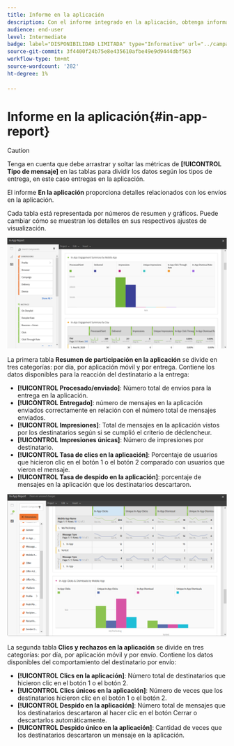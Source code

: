 ```yaml
---
title: Informe en la aplicación
description: Con el informe integrado en la aplicación, obtenga información sobre el éxito de los mensajes integrados en la aplicación.
audience: end-user
level: Intermediate
badge: label="DISPONIBILIDAD LIMITADA" type="Informative" url="../campaign-standard-migration-home.md" tooltip="Restringido a usuarios migrados por el Campaign Standard"
source-git-commit: 3f4400f24b75e8e435610afbe49e9d9444dbf563
workflow-type: tm+mt
source-wordcount: '282'
ht-degree: 1%

---
```


# Informe en la aplicación{#in-app-report}

>[!CAUTION]
>
>Tenga en cuenta que debe arrastrar y soltar las métricas de **[!UICONTROL Tipo de mensaje]** en las tablas para dividir los datos según los tipos de entrega, en este caso entregas en la aplicación.

El informe **En la aplicación** proporciona detalles relacionados con los envíos en la aplicación.

Cada tabla está representada por números de resumen y gráficos. Puede cambiar cómo se muestran los detalles en sus respectivos ajustes de visualización.

![](assets/inapp_report.png)

La primera tabla **Resumen de participación en la aplicación** se divide en tres categorías: por día, por aplicación móvil y por entrega. Contiene los datos disponibles para la reacción del destinatario a la entrega:

* **[!UICONTROL Procesado/enviado]**: Número total de envíos para la entrega en la aplicación.
* **[!UICONTROL Entregado]**: número de mensajes en la aplicación enviados correctamente en relación con el número total de mensajes enviados.
* **[!UICONTROL Impresiones]**: Total de mensajes en la aplicación vistos por los destinatarios según si se cumplió el criterio de déclencheur.
* **[!UICONTROL Impresiones únicas]**: Número de impresiones por destinatario.
* **[!UICONTROL Tasa de clics en la aplicación]**: Porcentaje de usuarios que hicieron clic en el botón 1 o el botón 2 comparado con usuarios que vieron el mensaje.
* **[!UICONTROL Tasa de despido en la aplicación]**: porcentaje de mensajes en la aplicación que los destinatarios descartaron.

![](assets/inapp_report_1.png)

La segunda tabla **Clics y rechazos en la aplicación** se divide en tres categorías: por día, por aplicación móvil y por envío. Contiene los datos disponibles del comportamiento del destinatario por envío:

* **[!UICONTROL Clics en la aplicación]**: Número total de destinatarios que hicieron clic en el botón 1 o el botón 2.
* **[!UICONTROL Clics únicos en la aplicación]**: Número de veces que los destinatarios hicieron clic en el botón 1 o el botón 2.
* **[!UICONTROL Despido en la aplicación]**: Número total de mensajes que los destinatarios descartaron al hacer clic en el botón Cerrar o descartarlos automáticamente.
* **[!UICONTROL Despido único en la aplicación]**: Cantidad de veces que los destinatarios descartaron un mensaje en la aplicación.
